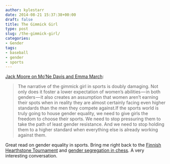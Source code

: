 ```yaml
---
author: kylestarr
date: 2014-08-21 15:37:38+00:00
draft: false
title: The Gimmick Girl
type: post
slug: /the-gimmick-girl/
categories:
- Gender
tags:
- baseball
- gender
- sports
---
```


[Jack Moore on Mo’Ne Davis and Emma March](https://medium.com/the-cauldron/mone-davis-is-just-the-beginning-357bd054f391):

> The narrative of the gimmick girl in sports is doubly damaging. Not only does it foster a lower expectation of women’s abilities — in both genders — it also creates an assumption that women aren’t earning their spots when in reality they are almost certainly facing even higher standards than the men they compete against.If the sports world is truly going to house gender equality, we need to give girls the freedom to choose their sports. We need to stop pressuring them to take the path of least gender resistance. And we need to stop holding them to a higher standard when everything else is already working against them.

Great read on gender equality in sports. Bring me right back to the [Finnish Hearthstone Tournament](/2014/07/02/finnish-hearthstone-tournament-limited-to-male-participants/) and [gender segregation in chess](/2014/07/11/how-chess-shows-that-gender-segregation-in-esports-might-encourage-more-female-leagues/). A very interesting conversation.
